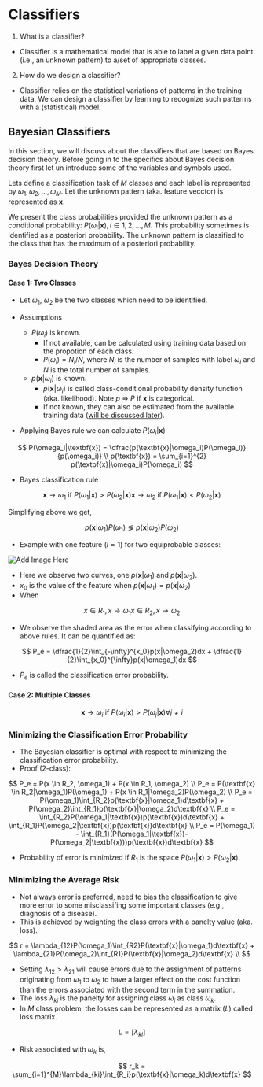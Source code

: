 # Classifiers

1. What is a classifier?

- Classifier is a mathematical model that is able to label a given data point (i.e., an unknown pattern) to a/set of appropriate classes.

2. How do we design a classifier?

- Classifier relies on the statistical variations of patterns in the training data. We can design a classifier by learning to recognize such patterms with a (statistical) model.

## Bayesian Classifiers

In this section, we will discuss about the classifiers that are based on Bayes decision theory. Before going in to the specifics about Bayes decision theory first let un introduce some of the variables and symbols used.

Lets define a classification task of $M$ classes and each label is represented by $\omega_1, \omega_2, ..., \omega_M$. Let the unknown pattern (aka. feature vecctor) is represented as $\textbf{x}$.

We present the class probabilities provided the unknown pattern as a conditional probability: $P(\omega_i|\textbf{x}), i \in {1, 2, ..., M}$. This probability sometimes is identified as a posteriori probability. The unknown pattern is classified to the class that has the maximum of a posteriori probability.

### Bayes Decision Theory

#### Case 1: Two Classes

- Let $\omega_1$, $\omega_2$ be the two classes which need to be identified.

- Assumptions
	- $P(\omega_i)$ is known.
		- If not available, can be calculated using training data based on the propotion of each class.
		- $P(\omega_i) = N_i / N$, where $N_i$ is the number of samples with label $\omega_i$ and $N$ is the total number of samples.
	- $p(\textbf{x}|\omega_i)$ is known.
		- $p(\textbf{x}|\omega_i)$ is called class-conditional probability density function (aka. likelihood). Note $p$ => $P$ if $\textbf{x}$ is categorical.
		- If not known, they can also be estimated from the available training data ([will be discussed later](/link_not_found)).

- Applying Bayes rule we can calculate $P(\omega_i|\textbf{x})$

$$
	P(\omega_i|\textbf{x}) = \dfrac{p(\textbf{x}|\omega_i)P(\omega_i)}{p(\omega_i)} \\
	p(\textbf{x}) = \sum_{i=1}^{2} p(\textbf{x}|\omega_i)P(\omega_i)
$$

- Bayes classification rule

$$
	\textbf{x} \rightarrow \omega_1 \text{ if } P(\omega_1|\textbf{x}) > P(\omega_2|\textbf{x})
	\textbf{x} \rightarrow \omega_2 \text{ if } P(\omega_1|\textbf{x}) < P(\omega_2|\textbf{x})
	% \textbf{x} -> \omega_1 or \omega_2 if P(\omega_1|\textbf{x}) = P(\omega_2|\textbf{x})
$$

Simplifying above we get,

$$
	p(\textbf{x}|\omega_1)P(\omega_1) \lessgtr p(\textbf{x}|\omega_2)P(\omega_2)
$$

- Example with one feature ($l=1$) for two equiprobable classes:

![Add Image Here](\image_not_found)

- Here we observe two curves, one $p(\textbf{x}|\omega_1)$ and $p(\textbf{x}|\omega_2)$.
- $x_0$ is the value of the feature when $p(\textbf{x}|\omega_1) = p(\textbf{x}|\omega_2)$
- When 

$$
x \in R_1, x \rightarrow \omega_1
x \in R_2, x \rightarrow \omega_2
$$

- We observe the shaded area as the error when classifying according to above rules. It can be quantified as:

$$
P_e = \dfrac{1}{2}\int_{-\infty}^{x_0}p(x|\omega_2)dx + \dfrac{1}{2}\int_{x_0}^{\infty}p(x|\omega_1)dx
$$

- $P_e$ is called the classification error probability.

#### Case 2: Multiple Classes

$$
	\textbf{x} \rightarrow \omega_i \text{ if } P(\omega_i|\textbf{x}) > P(\omega_j|\textbf{x}) \forall j \ne i
$$

### Minimizing the Classification Error Probability

- The Bayesian classifier is optimal with respect to minimizing the classification error probability.
- Proof (2-class):
	
$$
P_e = P(x \in R_2, \omega_1) + P(x \in R_1, \omega_2) \\
P_e = P(\textbf{x} \in R_2|\omega_1)P(\omega_1) + P(x \in R_1|\omega_2)P(\omega_2) \\
P_e = P(\omega_1)\int_{R_2}p(\textbf{x}|\omega_1)d\textbf{x} + P(\omega_2)\int_{R_1}p(\textbf{x}|\omega_2)d\textbf{x} \\ 
P_e = \int_{R_2}P(\omega_1|\textbf{x})p(\textbf{x})d\textbf{x} + \int_{R_1}P(\omega_2|\textbf{x})p(\textbf{x})d\textbf{x} \\
P_e = P(\omega_1) - \int_{R_1}(P(\omega_1|\textbf{x})-P(\omega_2|\textbf{x}))p(\textbf{x})d\textbf{x}
$$

- Probability of error is minimized if $R_1$ is the space $P(\omega_1|\textbf{x}) > P(\omega_2|\textbf{x})$.

### Minimizing the Average Risk

- Not always error is preferred, need to bias the classification to give more error to some misclassifing some important classes (e.g., diagnosis of a disease).
- This is achieved by weighting the class errors with a panelty value (aka. loss).

$$
r = \lambda_{12}P(\omega_1)\int_{R2}P(\textbf{x}|\omega_1)d\textbf{x} + \lambda_{21}P(\omega_2)\int_{R1}P(\textbf{x}|\omega_2)d\textbf{x} \\
$$

- Setting $\lambda_{12} > \lambda_{21}$ will cause errors due to the assignment of patterns originating from $\omega_1$ to $\omega_2$ to have a larger effect on the cost function than the errors associated with the second term in the summation.
- The loss $\lambda_{ki}$ is the panelty for assigning class $\omega_i$ as class $\omega_k$.
- In $M$ class problem, the losses can be represented as a matrix ($L$) called loss matrix.

$$
L = [\lambda_{ki}]
$$

- Risk associated with $\omega_k$ is,

$$
r_k = \sum_{i=1}^{M}\lambda_{ki}\int_{R_i}p(\textbf{x}|\omega_k)d\textbf{x}
$$